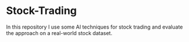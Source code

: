 # Stock-Trading
In this repository I use some AI techniques for stock trading and evaluate the approach on a real-world stock dataset.
